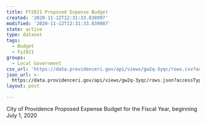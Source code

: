 ```yaml
---
title: FY2021 Proposed Expense Budget
created: '2020-11-12T12:31:33.838997'
modified: '2020-11-12T12:31:33.839007'
state: active
type: dataset
tags:
  - Budget
  - Fy2021
groups:
  - Local Government
csv_url: 'https://data.providenceri.gov/api/views/gw2q-3yqc/rows.csv?accessType=DOWNLOAD'
json_url: >-
  https://data.providenceri.gov/api/views/gw2q-3yqc/rows.json?accessType=DOWNLOAD
layout: post

---
```

City of Providence Proposed Expense Budget for the Fiscal Year, beginning July 1, 2020
